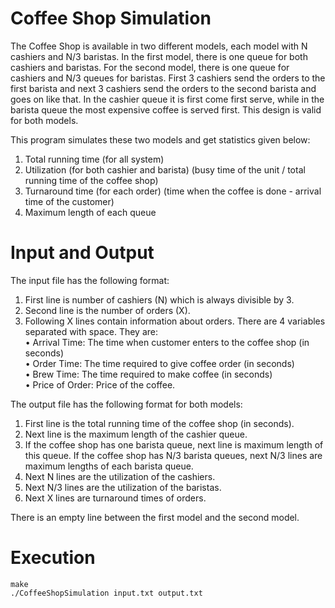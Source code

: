 # Coffee Shop Simulation

The Coffee Shop is available in two different models, each model with N cashiers and N/3 baristas. In the first model, there is one queue for both cashiers and baristas. For the second model, there is one queue for cashiers and N/3 queues for baristas. First 3 cashiers send the orders to the first barista and next 3 cashiers send the orders to the second barista and goes on like that. In the cashier queue it is first come first serve, while in the barista queue the most expensive coffee is served first. This design is valid for both models.

This program simulates these two models and get statistics given below:
1. Total running time (for all system)
2. Utilization (for both cashier and barista) (busy time of the unit / total running time of the coffee shop)
3. Turnaround time (for each order) (time when the coffee is done - arrival time of the customer)
4. Maximum length of each queue

# Input and Output

The input file has the following format:
1. First line is number of cashiers (N) which is always divisible by 3.
2. Second line is the number of orders (X).
3. Following X lines contain information about orders. There are 4 variables separated with space. They are:  
• Arrival Time: The time when customer enters to the coffee shop (in seconds)   
• Order Time: The time required to give coffee order (in seconds)   
• Brew Time: The time required to make coffee (in seconds)  
• Price of Order: Price of the coffee.  

The output file has the following format for both models:
1. First line is the total running time of the coffee shop (in seconds).
2. Next line is the maximum length of the cashier queue.
3. If the coffee shop has one barista queue, next line is maximum length of this queue. If the coffee shop has N/3 barista queues, next N/3 lines are maximum lengths of each barista queue.
4. Next N lines are the utilization of the cashiers.
5. Next N/3 lines are the utilization of the baristas.
6. Next X lines are turnaround times of orders.  

There is an empty line between the first model and the second model.

# Execution
    make
    ./CoffeeShopSimulation input.txt output.txt
